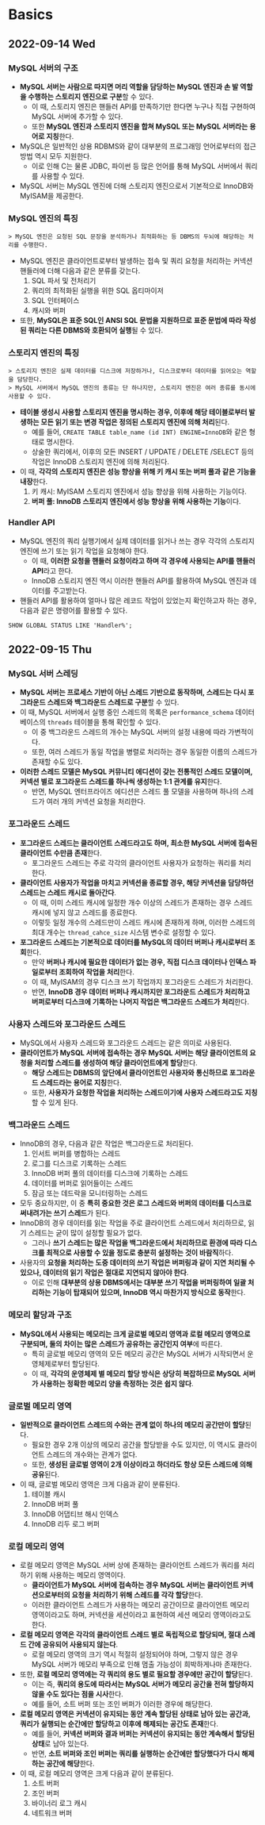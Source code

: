 # Basics
## 2022-09-14 Wed

### MySQL 서버의 구조
* **MySQL 서버는 사람으로 따지면 머리 역할을 담당하는 MySQL 엔진과 손 발 역할을 수행하는 스토리지 엔진으로 구분**할 수 있다.
  * 이 때, 스토리지 엔진은 핸들러 API를 만족하기만 한다면 누구나 직접 구현하여 MySQL 서버에 추가할 수 있다.
  * 또한 **MySQL 엔진과 스토리지 엔진을 합쳐 MySQL 또는 MySQL 서버라는 용어로 지칭**한다.
* MySQL은 일반적인 상용 RDBMS와 같이 대부분의 프로그래밍 언어로부터의 접근 방법 역시 모두 지원한다.
  * 이로 인해 C는 물론 JDBC, 파이썬 등 많은 언어를 통해 MySQL 서버에서 쿼리를 사용할 수 있다.
* MySQL 서버는 MySQL 엔진에 더해 스토리지 엔진으로서 기본적으로 InnoDB와 MyISAM을 제공한다.

### MySQL 엔진의 특징
```
> MySQL 엔진은 요청된 SQL 문장을 분석하거나 최적화하는 등 DBMS의 두뇌에 해당하는 처리를 수행한다.
```
* MySQL 엔진은 클라이언트로부터 발생하는 접속 및 쿼리 요청을 처리하는 커넥션 핸들러에 더해 다음과 같은 분류를 갖는다.
  1. SQL 파서 및 전처리기
  2. 쿼리의 최적화된 실행을 위한 SQL 옵티마이저
  3. SQL 인터페이스
  4. 캐시와 버퍼
* 또한, **MySQL은 표준 SQL인 ANSI SQL 문법을 지원하므로 표준 문법에 따라 작성된 쿼리는 다른 DBMS와 호환되어 실행**될 수 있다.

### 스토리지 엔진의 특징
```
> 스토리지 엔진은 실제 데이터를 디스크에 저장하거나, 디스크로부터 데이터를 읽어오는 역할을 담당한다.
> MySQL 서버에서 MySQL 엔진의 종류는 단 하나지만, 스토리지 엔진은 여러 종류를 동시에 사용할 수 있다.
```
* **테이블 생성시 사용할 스토리지 엔진을 명시하는 경우, 이후에 해당 테이블로부터 발생하는 모든 읽기 또는 변경 작업은 정의된 스토리지 엔진에 의해 처리**된다.
  * 예를 들어, `CREATE TABLE table_name (id INT) ENGINE=InnoDB`와 같은 형태로 명시한다.
  * 상술한 쿼리에서, 이후의 모든 INSERT / UPDATE / DELETE /SELECT 등의 작업은 InnoDB 스토리지 엔진에 의해 처리된다.
* 이 때, **각각의 스토리지 엔진은 성능 향상을 위해 키 캐시 또는 버퍼 풀과 같은 기능을 내장**한다.
  1. 키 캐시: MyISAM 스토리지 엔진에서 성능 향상을 위해 사용하는 기능이다.
  2. **버퍼 풀: InnoDB 스토리지 엔진에서 성능 향상을 위해 사용하는 기능**이다.

### Handler API
* MySQL 엔진의 쿼리 실행기에서 실제 데이터를 읽거나 쓰는 경우 각각의 스토리지 엔진에 쓰기 또는 읽기 작업을 요청해야 한다.
  * 이 때, **이러한 요청을 핸들러 요청이라고 하며 각 경우에 사용되는 API를 핸들러 API**라고 한다.
  * InnoDB 스토리지 엔진 역시 이러한 핸들러 API를 활용하여 MySQL 엔진과 데이터를 주고받는다.
* 핸들러 API를 활용하여 얼마나 많은 레코드 작업이 있었는지 확인하고자 하는 경우, 다음과 같은 명령어를 활용할 수 있다.
```
SHOW GLOBAL STATUS LIKE 'Handler%';
```

## 2022-09-15 Thu
### MySQL 서버 스레딩
* **MySQL 서버는 프로세스 기반이 아닌 스레드 기반으로 동작하며, 스레드는 다시 포그라운드 스레드와 백그라운드 스레드로 구분**할 수 있다.
* 이 때, MySQL 서버에서 실행 중인 스레드의 목록은 `performance_schema` 데이터베이스의 `threads` 테이블을 통해 확인할 수 있다.
  * 이 중 백그라운드 스레드의 개수는 MySQL 서버의 설정 내용에 따라 가변적이다.
  * 또한, 여러 스레드가 동일 작업을 병렬로 처리하는 경우 동일한 이름의 스레드가 존재할 수도 있다.
* **이러한 스레드 모델은 MySQL 커뮤니티 에디션이 갖는 전통적인 스레드 모델이며, 커넥션 별로 포그라운드 스레드를 하나씩 생성하는 1:1 관계를 유지**한다.
  * 반면, MySQL 엔터프라이즈 에디션은 스레드 풀 모델을 사용하며 하나의 스레드가 여러 개의 커넥션 요청을 처리한다.

### 포그라운드 스레드
* **포그라운드 스레드는 클라이언트 스레드라고도 하며, 최소한 MySQL 서버에 접속된 클라이언트 수만큼 존재**한다.
  * 포그라운드 스레드는 주로 각각의 클라이언트 사용자가 요청하는 쿼리를 처리한다.
* **클라이언트 사용자가 작업을 마치고 커넥션을 종료할 경우, 해당 커넥션을 담당하던 스레드는 스레드 캐시로 돌아간다**.
  * 이 때, 이미 스레드 캐시에 일정한 개수 이상의 스레드가 존재하는 경우 스레드 캐시에 넣지 않고 스레드를 종료한다.
  * 이렇듯 일정 개수의 스레드만이 스레드 캐시에 존재하게 하며, 이러한 스레드의 최대 개수는 `thread_cahce_size` 시스템 변수로 설정할 수 있다.
* **포그라운드 스레드는 기본적으로 데이터를 MySQL의 데이터 버퍼나 캐시로부터 조회**한다. 
  * 만약 **버퍼나 캐시에 필요한 데이터가 없는 경우, 직접 디스크 데이터나 인덱스 파일로부터 조회하여 작업을 처리**한다.
  * 이 때, MyISAM의 경우 디스크 쓰기 작업까지 포그라운드 스레드가 처리한다.
  * 반면, **InnoDB 경우 데이터 버퍼나 캐시까지만 포그라운드 스레드가 처리하고 버퍼로부터 디스크에 기록하는 나머지 작업은 백그라운드 스레드가 처리**한다.

### 사용자 스레드와 포그라운드 스레드
* MySQL에서 사용자 스레드와 포그라운드 스레드는 같은 의미로 사용된다.
* **클라이언트가 MySQL 서버에 접속하는 경우 MySQL 서버는 해당 클라이언트의 요청을 처리할 스레드를 생성하여 해당 클라이언트에게 할당**한다.
  * **해당 스레드는 DBMS의 앞단에서 클라이언트인 사용자와 통신하므로 포그라운드 스레드라는 용어로 지칭**한다.
  * 또한, **사용자가 요청한 작업을 처리하는 스레드이기에 사용자 스레드라고도 지칭**할 수 있게 된다.

### 백그라운드 스레드
* InnoDB의 경우, 다음과 같은 작업은 백그라운드로 처리된다.
  1. 인서트 버퍼를 병합하는 스레드
  2. 로그를 디스크로 기록하는 스레드
  3. InnoDB 버퍼 풀의 데이터를 디스크에 기록하는 스레드
  4. 데이터를 버퍼로 읽어들이는 스레드
  5. 잠금 또는 데드락을 모니터링하는 스레드
* 모두 중요하지만, 이 중 **특히 중요한 것은 로그 스레드와 버퍼의 데이터를 디스크로 써내려가는 쓰기 스레드**가 된다.
* InnoDB의 경우 데이터를 읽는 작업을 주로 클라이언트 스레드에서 처리하므로, 읽기 스레드는 굳이 많이 설정할 필요가 없다.
  * 그러나 **쓰기 스레드는 많은 작업을 백그라운드에서 처리하므로 환경에 따라 디스크를 최적으로 사용할 수 있을 정도로 충분히 설정하는 것이 바람직**하다.
* 사용자의 **요청을 처리하는 도중 데이터의 쓰기 작업은 버퍼링과 같이 지연 처리될 수 있으나, 데이터의 읽기 작업은 절대로 지연되지 않아야 한다**.
  * 이로 인해 **대부분의 상용 DBMS에서는 대부분 쓰기 작업을 버퍼링하여 일괄 처리하는 기능이 탑재되어 있으며, InnoDB 역시 마찬가지 방식으로 동작**한다.

### 메모리 할당과 구조
* **MySQL에서 사용되는 메모리는 크게 글로벌 메모리 영역과 로컬 메모리 영역으로 구분되며, 둘의 차이는 많은 스레드가 공유하는 공간인지 여부**에 따른다.
  * 특히 글로벌 메모리 영역의 모든 메모리 공간은 MySQL 서버가 시작되면서 운영체제로부터 할당된다.
  * 이 때, **각각의 운영체제 별 메모리 할당 방식은 상당히 복잡하므로 MySQL 서버가 사용하는 정확한 메모리 양을 측정하는 것은 쉽지 않다**.

### 글로벌 메모리 영역
* **일반적으로 클라이언트 스레드의 수와는 관계 없이 하나의 메모리 공간만이 할당**된다.
  * 필요한 경우 2개 이상의 메모리 공간을 할당받을 수도 있지만, 이 역시도 클라이언트 스레드의 개수와는 관계가 없다.
  * 또한, **생성된 글로벌 영역이 2개 이상이라고 하더라도 항상 모든 스레드에 의해 공유**된다.
* 이 때, 글로벌 메모리 영역은 크게 다음과 같이 분류된다.
  1. 테이블 캐시
  2. InnoDB 버퍼 풀
  3. InnoDB 어댑티브 해시 인덱스
  4. InnoDB 리두 로그 버퍼

### 로컬 메모리 영역
* 로컬 메모리 영역은 MySQL 서버 상에 존재하는 클라이언트 스레드가 쿼리를 처리하기 위해 사용하는 메모리 영역이다.
  * **클라이언트가 MySQL 서버에 접속하는 경우 MySQL 서버는 클라이언트 커넥션으로부터의 요청을 처리하기 위해 스레드를 각각 할당**한다.
  * 이러한 클라이언트 스레드가 사용하는 메모리 공간이므로 클라이언트 메모리 영역이라고도 하며, 커넥션을 세션이라고 표현하여 세션 메모리 영역이라고도 한다.
* **로컬 메모리 영역은 각각의 클라이언트 스레드 별로 독립적으로 할당되며, 절대 스레드 간에 공유되어 사용되지 않는다**.
  * 로컬 메모리 영역의 크기 역시 적절히 설정되어야 하며, 그렇지 않은 경우 MySQL 서버가 메모리 부족으로 인해 멈출 가능성이 희박하게나마 존재한다.
* 또한, **로컬 메모리 영역에는 각 쿼리의 용도 별로 필요할 경우에만 공간이 할당**된다.
  * 이는 즉, **쿼리의 용도에 따라서는 MySQL 서버가 메모리 공간을 전혀 할당하지 않을 수도 있다는 점을 시사**한다.
  * 예를 들어, 소트 버퍼 또는 조인 버퍼가 이러한 경우에 해당한다.
* **로컬 메모리 영역은 커넥션이 유지되는 동안 계속 할당된 상태로 남아 있는 공간과, 쿼리가 실행되는 순간에만 할당하고 이후에 해제되는 공간도 존재**한다.
  * 예를 들어, **커넥션 버퍼와 결과 버퍼는 커넥션이 유지되는 동안 계속해서 할당된 상태**로 남아 있는다.
  * 반면, **소트 버퍼와 조인 버퍼는 쿼리를 실행하는 순간에만 할당했다가 다시 해제하는 공간에 해당**한다.
* 이 때, 로컬 메모리 영역은 크게 다음과 같이 분류된다.
  1. 소트 버퍼
  2. 조인 버퍼
  3. 바이너리 로그 캐시
  4. 네트워크 버퍼